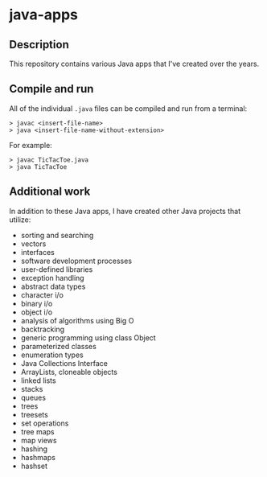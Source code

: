 # java-apps

## Description
This repository contains various Java apps that I've created over the years.

## Compile and run
All of the individual `.java` files can be compiled and run from a terminal:
```
> javac <insert-file-name>
> java <insert-file-name-without-extension>
```

For example:
```
> javac TicTacToe.java
> java TicTacToe
```

## Additional work
In addition to these Java apps, I have created other Java projects that utilize:
- sorting and searching
- vectors
- interfaces
- software development processes
- user-defined libraries
- exception handling
- abstract data types
- character i/o
- binary i/o
- object i/o
- analysis of algorithms using Big O
- backtracking
- generic programming using class Object
- parameterized classes
- enumeration types
- Java Collections Interface
- ArrayLists, cloneable objects
- linked lists
- stacks
- queues
- trees
- treesets
- set operations
- tree maps
- map views
- hashing
- hashmaps
- hashset
